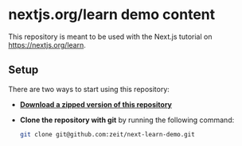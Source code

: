 # nextjs.org/learn demo content

This repository is meant to be used with the Next.js tutorial on https://nextjs.org/learn.

## Setup

There are two ways to start using this repository:

- [**Download a zipped version of this repository**](https://github.com/zeit/next-learn-demo/archive/master.zip)

- **Clone the repository with git** by running the following command:
  ```bash
  git clone git@github.com:zeit/next-learn-demo.git
  ```

